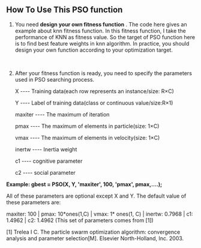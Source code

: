 ## How To Use This PSO function

1. You need **design your own fitness function** . The code here gives an example about knn fitness function. In this fitness function, I take the performance of KNN as fitness value. So the target of PSO function here is to find best feature weights in knn algorithm. In practice, you should design your own function according to your optimization target. 

   ​

2. After your fitness function is ready, you need to specify the parameters used in PSO searching process.

    X         ---- Training data(each row represents an instance/size: R×C)                                                                

    Y         ---- Label of training data(class or continuous value/size:R×1)                                                          

    maxiter   ---- The maximum of iteration  

    pmax      ---- The maximum of elements in particle(size: 1×C)

    vmax	 ---- The maximum of elements in velocity(size: 1×C)

    inertw     ---- Inertia weight

    c1            ---- cognitive parameter

    c2            ---- social parameter

  **Example:  gbest = PSO(X, Y, 'maxiter', 100, 'pmax', pmax,....);** 

   All of these parameters are optional except X and Y.  The default value of these parameters are:

   maxiter: 100 | pmax: 10\*ones(1,C) | vmax: 1\* ones(1, C) | inertw: 0.7968 | c1:  1.4962 | c2: 1.4962 (This set of parameters comes from [1])

   [1] Trelea I C. The particle swarm optimization algorithm: convergence analysis and parameter selection[M]. Elsevier North-Holland, Inc.  2003.

   ​

   ​
